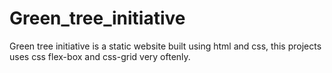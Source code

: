 # Green_tree_initiative

Green tree initiative is a static website built using html and css, this projects uses css flex-box and css-grid very oftenly.
